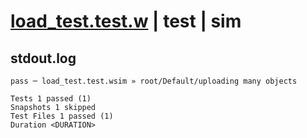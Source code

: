 # [load_test.test.w](../../../../../../tests/sdk_tests/bucket/load_test.test.w) | test | sim

## stdout.log
```log
pass ─ load_test.test.wsim » root/Default/uploading many objects

Tests 1 passed (1)
Snapshots 1 skipped
Test Files 1 passed (1)
Duration <DURATION>
```

